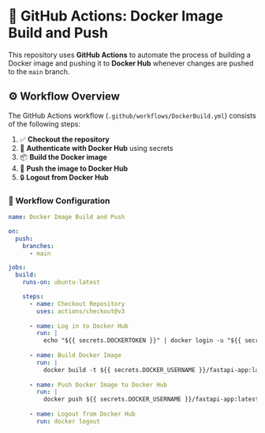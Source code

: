 # 🚀 GitHub Actions: Docker Image Build and Push

This repository uses **GitHub Actions** to automate the process of building a Docker image and pushing it to **Docker Hub** whenever changes are pushed to the `main` branch.

## ⚙️ Workflow Overview

The GitHub Actions workflow (`.github/workflows/DockerBuild.yml`) consists of the following steps:

1. ✅ **Checkout the repository**
2. 🔑 **Authenticate with Docker Hub** using secrets
3. 📦 **Build the Docker image**
4. 🚀 **Push the image to Docker Hub**
5. 🔒 **Logout from Docker Hub**

### 📜 Workflow Configuration

```yaml
name: Docker Image Build and Push

on:
  push:
    branches:
      - main

jobs:
  build:
    runs-on: ubuntu-latest

    steps:
      - name: Checkout Repository
        uses: actions/checkout@v3
      
      - name: Log in to Docker Hub
        run: |
          echo "${{ secrets.DOCKERTOKEN }}" | docker login -u "${{ secrets.DOCKER_USERNAME }}" --password-stdin
      
      - name: Build Docker Image
        run: |
          docker build -t ${{ secrets.DOCKER_USERNAME }}/fastapi-app:latest .
      
      - name: Push Docker Image to Docker Hub
        run: |
          docker push ${{ secrets.DOCKER_USERNAME }}/fastapi-app:latest
      
      - name: Logout from Docker Hub
        run: docker logout
